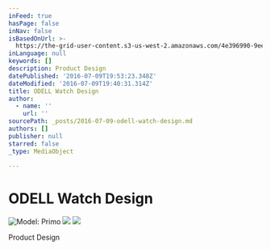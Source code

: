 ```yaml
---
inFeed: true
hasPage: false
inNav: false
isBasedOnUrl: >-
  https://the-grid-user-content.s3-us-west-2.amazonaws.com/4e396990-9ee0-40e9-ae6c-08e5638c7eed.jpg
inLanguage: null
keywords: []
description: Product Design
datePublished: '2016-07-09T19:53:23.348Z'
dateModified: '2016-07-09T19:40:31.314Z'
title: ODELL Watch Design
author:
  - name: ''
    url: ''
sourcePath: _posts/2016-07-09-odell-watch-design.md
authors: []
publisher: null
starred: false
_type: MediaObject

---
```

# ODELL Watch Design
![Model: Primo](https://the-grid-user-content.s3-us-west-2.amazonaws.com/4e396990-9ee0-40e9-ae6c-08e5638c7eed.jpg)
![](https://the-grid-user-content.s3-us-west-2.amazonaws.com/d1e6ee1a-cbd8-46fc-9bc8-742118e2412b.jpg)
![](https://the-grid-user-content.s3-us-west-2.amazonaws.com/c5102e61-bec8-49cc-b7ec-b5dd6bd58078.jpg)

Product Design